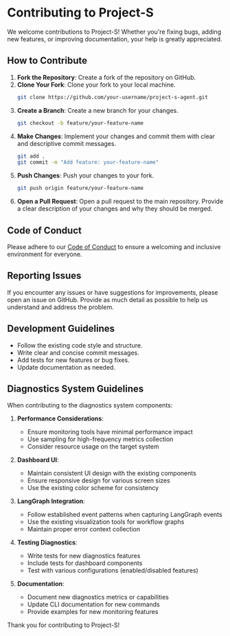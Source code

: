 # Contributing to Project-S

We welcome contributions to Project-S! Whether you're fixing bugs, adding new features, or improving documentation, your help is greatly appreciated.

## How to Contribute

1. **Fork the Repository**: Create a fork of the repository on GitHub.
2. **Clone Your Fork**: Clone your fork to your local machine.
   ```bash
   git clone https://github.com/your-username/project-s-agent.git
   ```
3. **Create a Branch**: Create a new branch for your changes.
   ```bash
   git checkout -b feature/your-feature-name
   ```
4. **Make Changes**: Implement your changes and commit them with clear and descriptive commit messages.
   ```bash
   git add .
   git commit -m "Add feature: your-feature-name"
   ```
5. **Push Changes**: Push your changes to your fork.
   ```bash
   git push origin feature/your-feature-name
   ```
6. **Open a Pull Request**: Open a pull request to the main repository. Provide a clear description of your changes and why they should be merged.

## Code of Conduct

Please adhere to our [Code of Conduct](CODE_OF_CONDUCT.md) to ensure a welcoming and inclusive environment for everyone.

## Reporting Issues

If you encounter any issues or have suggestions for improvements, please open an issue on GitHub. Provide as much detail as possible to help us understand and address the problem.

## Development Guidelines

- Follow the existing code style and structure.
- Write clear and concise commit messages.
- Add tests for new features or bug fixes.
- Update documentation as needed.

## Diagnostics System Guidelines

When contributing to the diagnostics system components:

1. **Performance Considerations**: 
   - Ensure monitoring tools have minimal performance impact
   - Use sampling for high-frequency metrics collection
   - Consider resource usage on the target system

2. **Dashboard UI**:
   - Maintain consistent UI design with the existing components
   - Ensure responsive design for various screen sizes
   - Use the existing color scheme for consistency

3. **LangGraph Integration**:
   - Follow established event patterns when capturing LangGraph events
   - Use the existing visualization tools for workflow graphs
   - Maintain proper error context collection

4. **Testing Diagnostics**:
   - Write tests for new diagnostics features
   - Include tests for dashboard components
   - Test with various configurations (enabled/disabled features)

5. **Documentation**:
   - Document new diagnostics metrics or capabilities
   - Update CLI documentation for new commands
   - Provide examples for new monitoring features

Thank you for contributing to Project-S!